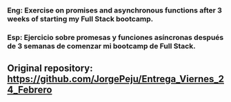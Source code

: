 ### Eng: Exercise on promises and asynchronous functions after 3 weeks of starting my Full Stack bootcamp.

### Esp: Ejercicio sobre promesas y funciones asíncronas después de 3 semanas de comenzar mi bootcamp de Full Stack.

## Original repository: https://github.com/JorgePeju/Entrega_Viernes_24_Febrero
